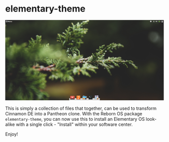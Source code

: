 # elementary-theme #
![Pantheon Imitation_Screenshot](/pantheon-reborn.png)

This is simply a collection of files that together, can be used to transform Cinnamon DE into a Pantheon clone. With the Reborn OS package `elementary-theme`, you can now use this to install an Elementary OS look-alike with a single click - "Install" within your software center.

Enjoy!
